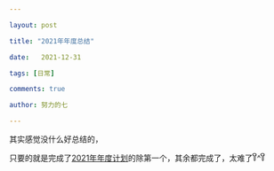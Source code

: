 ```yaml
---

layout: post

title: "2021年年度总结"

date:   2021-12-31

tags: [日常]

comments: true

author: 努力的七

---
```


<!-- more -->

其实感觉没什么好总结的，

只要的就是完成了[2021年年度计划](https://blog.xiejiaqi.cn/21001/)的除第一个，其余都完成了，太难了꒦ິ^꒦ິ
